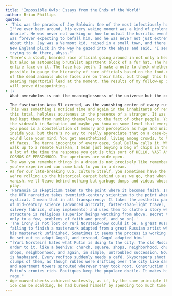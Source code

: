 ```yaml
---
title: 'Impossible Owls: Essays from the Ends of the World'
author: Brian Phillips
quotes:
- 'This was the paradox of Jay Baldwin: One of the most infectiously happy human beings
  I''ve ever been around, his every waking moment was a kind of prolonged existential
  debrief. He was never not working on how to outwit the horrific eventualities he
  was forever expecting to befall him, and he was never not just extremely cheerful
  about this. Jay was a Vermont kid, raised in a small town, and there was a mordant
  New England pluck in the way he gazed into the abyss and said, "I see what you''re
  trying to do there, abyss."'
- There's a stout, bearded race official going around in not only a heavy fur coat
  but also an astounding brutalist apartment block of a fur hat. The hat has a bobcat's
  entire face on it. The face has teeth. I make a note to check whether it would be
  possible to gauge the hierarchy of race officials based on the food-chain status
  of the dead animals whose faces are on their hats, but though this feels like a
  searing reportorial lead at the moment, the results of my follow-up investigation
  will prove disappointing.
- |-
  What overwhelms is not the meaninglessness of the universe but the coexistence of an apparent meaninglessness with the astonishing interconnectedness of everything.

  The fascination Area 51 exerted, as the vanishing center of every rumored cover-up and labyrinthine conspiracy theory, was essentially the fascination of a vacancy.
- This was something I noticed time and again in the inhabitants of remote Alaska,
  this total, helpless acuteness in the presence of a stranger. It was as if isolation
  had kept them from numbing themselves to the fact of other people. You walk down
  the sidewalk in Manhattan and maybe you know on some level that every single person
  you pass is a constellation of memory and perception as huge and unique as whatever's
  inside you, but there's no way to really appreciate that on a case-by-case basis;
  you'd lose your mind. You get anesthetized, living among crowds, to the implications
  of faces. The terra incognita of every gaze, Saul Bellow calls it. Whereas if you
  walk up to a remote Alaskan, I mean just buying a bag of chips in the village store,
  a lot of the time the response you get is this sort of HELLO, VAST AND TERRIFYING
  COSMOS OF PERSONHOOD. The apertures are wide open.
- The way you remember things in a dream is not precisely like remembering, yet anything
  you've experienced can come back to you in a dream.
- As for our late-breaking U.S. culture itself, you sometimes have the sense that
  we're rolling up the historical carpet behind us as we go, that when we finally
  vanish, we'll leave behind nothing but garbage dumps and videos whose codecs won't
  play.
- 'Paranoia is skepticism taken to the point where it becomes faith. In the same way,
  the UFO narrative takes twentieth-century scientism to the point where it becomes
  mystical. I mean that in all transparency: It takes the aesthetic paraphernalia
  of mid-century science (advanced aircraft, faster-than-light travel, gleaming labs,
  silvery fabrics, shiny implements) and uses them to clothe a story whose whole underlying
  structure is religious (superior beings watching from above, secret truths revealed
  only to a few, problems of faith and proof, and so on).'
- 'The irony is not lost on Yuri Norstein—how could it be, a great Russian artist
  failing to finish a masterwork adapted from a great Russian artist who died with
  his masterwork unfinished. Sometimes it seems the process is working in reverse:
  He set out to adapt Gogol, and instead, Gogol adapted him.'
- "[Yuri Norstein] hates what Putin is doing to the city. The old Moscow had an organic
  order to it, like a beehive: church, square, shops, neighborhood, church, square,
  shops, neighborhood, and again, in simple, untroubled succession. Now everything
  is haphazard. Every rooftop suddenly needs a café. Skyscrapers shoot up, senseless
  clumps of them, as though rubles were drifting over the city like dandelion fuzz
  and apartment towers sprouted wherever they took root. Construction contracts make
  Putin's cronies rich. Boutiques keep the populace docile. It makes him shake with
  rage."
- Age-mauved cheeks achieved sunlessly, as if, by the same principle through which
  ice can be scalding, he had burned himself by spending too much time in the rain.
---
```

